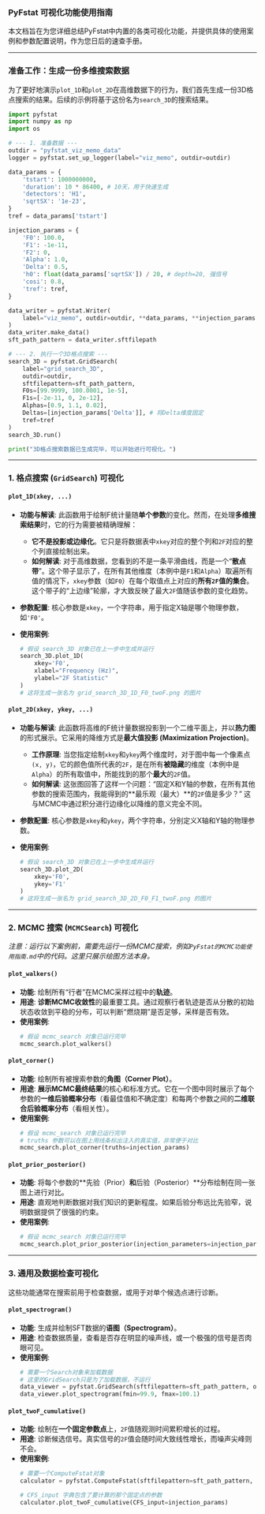 ### PyFstat 可视化功能使用指南

本文档旨在为您详细总结PyFstat中内置的各类可视化功能，并提供具体的使用案例和参数配置说明，作为您日后的速查手册。

---

### 准备工作：生成一份多维搜索数据

为了更好地演示`plot_1D`和`plot_2D`在高维数据下的行为，我们首先生成一份3D格点搜索的结果。后续的示例将基于这份名为`search_3D`的搜索结果。

```python
import pyfstat
import numpy as np
import os

# --- 1. 准备数据 ---
outdir = "pyfstat_viz_memo_data"
logger = pyfstat.set_up_logger(label="viz_memo", outdir=outdir)

data_params = {
    'tstart': 1000000000,
    'duration': 10 * 86400, # 10天，用于快速生成
    'detectors': 'H1',
    'sqrtSX': '1e-23',
}
tref = data_params['tstart']

injection_params = {
    'F0': 100.0,
    'F1': -1e-11,
    'F2': 0,
    'Alpha': 1.0,
    'Delta': 0.5,
    'h0': float(data_params['sqrtSX']) / 20, # depth=20, 强信号
    'cosi': 0.8,
    'tref': tref,
}

data_writer = pyfstat.Writer(
    label="viz_memo", outdir=outdir, **data_params, **injection_params
)
data_writer.make_data()
sft_path_pattern = data_writer.sftfilepath

# --- 2. 执行一个3D格点搜索 ---
search_3D = pyfstat.GridSearch(
    label="grid_search_3D",
    outdir=outdir,
    sftfilepattern=sft_path_pattern,
    F0s=[99.9999, 100.0001, 1e-5],
    F1s=[-2e-11, 0, 2e-12],
    Alphas=[0.9, 1.1, 0.02],
    Deltas=[injection_params['Delta']], # 将Delta维度固定
    tref=tref
)
search_3D.run()

print("3D格点搜索数据已生成完毕，可以开始进行可视化。")
```

---

### 1. 格点搜索 (`GridSearch`) 可视化

#### `plot_1D(xkey, ...)`

*   **功能与解读**: 此函数用于绘制F统计量随**单个参数**的变化。然而，在处理**多维搜索结果**时，它的行为需要被精确理解：
    *   **它不是投影或边缘化**。它只是将数据表中`xkey`对应的整个列和`2F`对应的整个列直接绘制出来。
    *   **如何解读**: 对于高维数据，您看到的不是一条平滑曲线，而是一个“**散点带**”。这个带子显示了，在所有其他维度（本例中是`F1`和`Alpha`）取遍所有值的情况下，`xkey`参数（如`F0`）在每个取值点上对应的**所有`2F`值的集合**。这个带子的“上边缘”轮廓，才大致反映了最大`2F`值随该参数的变化趋势。

*   **参数配置**: 核心参数是`xkey`，一个字符串，用于指定X轴是哪个物理参数，如`'F0'`。

*   **使用案例**:
    ```python
    # 假设 search_3D 对象已在上一步中生成并运行
    search_3D.plot_1D(
        xkey='F0',
        xlabel="Frequency (Hz)",
        ylabel="2F Statistic"
    )
    # 这将生成一张名为 grid_search_3D_1D_F0_twoF.png 的图片
    ```

#### `plot_2D(xkey, ykey, ...)`

*   **功能与解读**: 此函数将高维的F统计量数据投影到一个二维平面上，并以**热力图**的形式展示。它采用的降维方式是**最大值投影 (Maximization Projection)**。
    *   **工作原理**: 当您指定绘制`xkey`和`ykey`两个维度时，对于图中每一个像素点`(x, y)`，它的颜色值所代表的`2F`，是在所有**被隐藏**的维度（本例中是`Alpha`）的所有取值中，所能找到的那个**最大**的`2F`值。
    *   **如何解读**: 这张图回答了这样一个问题：“固定X和Y轴的参数，在所有其他参数的搜索范围内，我能得到的**最乐观（最大）**的`2F`值是多少？” 这与MCMC中通过积分进行边缘化以降维的意义完全不同。

*   **参数配置**: 核心参数是`xkey`和`ykey`，两个字符串，分别定义X轴和Y轴的物理参数。

*   **使用案例**:
    ```python
    # 假设 search_3D 对象已在上一步中生成并运行
    search_3D.plot_2D(
        xkey='F0',
        ykey='F1'
    )
    # 这将生成一张名为 grid_search_3D_2D_F0_F1_twoF.png 的图片
    ```

---

### 2. MCMC 搜索 (`MCMCSearch`) 可视化

*注意：运行以下案例前，需要先运行一份MCMC搜索，例如`PyFstat的MCMC功能使用指南.md`中的代码。这里只展示绘图方法本身。*

#### `plot_walkers()`

*   **功能**: 绘制所有“行者”在MCMC采样过程中的**轨迹**。
*   **用途**: **诊断MCMC收敛性**的最重要工具。通过观察行者轨迹是否从分散的初始状态收敛到平稳的分布，可以判断“燃烧期”是否足够，采样是否有效。
*   **使用案例**:
    ```python
    # 假设 mcmc_search 对象已运行完毕
    mcmc_search.plot_walkers()
    ```

#### `plot_corner()`

*   **功能**: 绘制所有被搜索参数的**角图（Corner Plot）**。
*   **用途**: **展示MCMC最终结果**的核心和标准方式。它在一个图中同时展示了每个参数的**一维后验概率分布**（看最佳值和不确定度）和每两个参数之间的**二维联合后验概率分布**（看相关性）。
*   **使用案例**:
    ```python
    # 假设 mcmc_search 对象已运行完毕
    # truths 参数可以在图上用线条标出注入的真实值，非常便于对比
    mcmc_search.plot_corner(truths=injection_params)
    ```

#### `plot_prior_posterior()`

*   **功能**: 将每个参数的**先验（Prior）**和**后验（Posterior）**分布绘制在同一张图上进行对比。
*   **用途**: 直观地判断数据对我们知识的更新程度。如果后验分布远比先验窄，说明数据提供了很强的约束。
*   **使用案例**:
    ```python
    # 假设 mcmc_search 对象已运行完毕
    mcmc_search.plot_prior_posterior(injection_parameters=injection_params)
    ```

---

### 3. 通用及数据检查可视化

这些功能通常在搜索前用于检查数据，或用于对单个候选点进行诊断。

#### `plot_spectrogram()`

*   **功能**: 生成并绘制SFT数据的**语图（Spectrogram）**。
*   **用途**: 检查数据质量，查看是否存在明显的噪声线，或一个极强的信号是否肉眼可见。
*   **使用案例**:
    ```python
    # 需要一个Search对象来加载数据
    # 这里的GridSearch只是为了加载数据，不运行
    data_viewer = pyfstat.GridSearch(sftfilepattern=sft_path_pattern, outdir=outdir)
    data_viewer.plot_spectrogram(fmin=99.9, fmax=100.1)
    ```

#### `plot_twoF_cumulative()`

*   **功能**: 绘制在**一个固定参数点**上，`2F`值随观测时间累积增长的过程。
*   **用途**: 诊断候选信号。真实信号的`2F`值会随时间大致线性增长，而噪声尖峰则不会。
*   **使用案例**:
    ```python
    # 需要一个ComputeFstat对象
    calculator = pyfstat.ComputeFstat(sftfilepattern=sft_path_pattern, **injection_params)
    
    # CFS_input 字典包含了要计算的那个固定点的参数
    calculator.plot_twoF_cumulative(CFS_input=injection_params)
    ```
